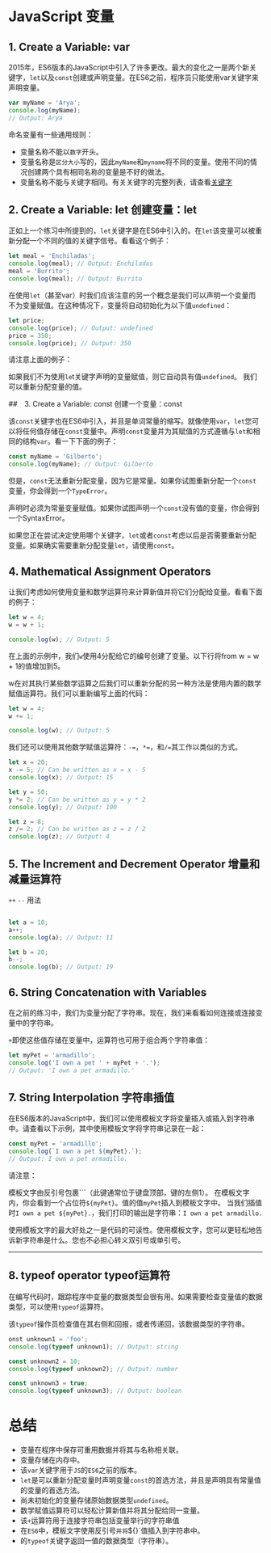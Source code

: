 # JavaScript 变量

## 1. Create a Variable: var
2015年，ES6版本的JavaScript中引入了许多更改。最大的变化之一是两个新关键字，`let`以及`const`创建或声明变量。在ES6之前，程序员只能使用var关键字来声明变量。

```js
var myName = 'Arya';
console.log(myName);
// Output: Arya
```
命名变量有一些通用规则：

- 变量名称不能以`数字`开头。
- 变量名称是`区分大小`写的，因此`myName`和`myname`将不同的变量。使用不同的情况创建两个具有相同名称的变量是不好的做法。
- 变量名称不能与关键字相同。有关关键字的完整列表，请查看[关键字](https://developer.mozilla.org/en-US/docs/Web/JavaScript/Reference/Lexical_grammar#Keywords)

## 2. Create a Variable: let 创建变量：let
正如上一个练习中所提到的，`let`关键字是在ES6中引入的。在`let`该变量可以被重新分配一个不同的值的关键字信号。看看这个例子：
```js
let meal = 'Enchiladas';
console.log(meal); // Output: Enchiladas
meal = 'Burrito';
console.log(meal); // Output: Burrito
```
在使用`let`（甚至var）时我们应该注意的另一个概念是我们可以声明一个变量而不为变量赋值。在这种情况下，变量将自动初始化为以下值`undefined`：

```js
let price;
console.log(price); // Output: undefined
price = 350;
console.log(price); // Output: 350
```
请注意上面的例子：

如果我们不为使用`le`t关键字声明的变量赋值，则它自动具有值`undefined`。
我们可以重新分配变量的值。

##　3. Create a Variable: const 创建一个变量：const

该`const`关键字也在ES6中引入，并且是单词常量的缩写。就像使用`var`，`let`您可以将任何值存储在`const`变量中。声明`const`变量并为其赋值的方式遵循与`let`和相同的结构`var`。看一下下面的例子：

```js
const myName = 'Gilberto';
console.log(myName); // Output: Gilberto
```

但是，`const`无法重新分配变量，因为它是常量。如果你试图重新分配一个`const`变量，你会得到一个`TypeError`。

声明时必须为常量变量赋值。如果你试图声明一个`const`没有值的变量，你会得到一个SyntaxError。

如果您正在尝试决定使用哪个关键字，`let`或者`const`考虑以后是否需要重新分配变量。如果确实需要重新分配变量`let`，请使用`const`。

## 4. Mathematical Assignment Operators
让我们考虑如何使用变量和数学运算符来计算新值并将它们分配给变量。看看下面的例子：

```js
let w = 4;
w = w + 1;

console.log(w); // Output: 5
```
在上面的示例中，我们`w`使用4分配给它的编号创建了变量。以下行将from w = w + 1的值增加到5。

w在对其执行某些数学运算之后我们可以重新分配的另一种方法是使用内置的数学赋值运算符。我们可以重新编写上面的代码：

```js
let w = 4;
w += 1;

console.log(w); // Output: 5
```

我们还可以使用其他数学赋值运算符：`-=`，`*=`，和`/=`其工作以类似的方式。

```js
let x = 20;
x -= 5; // Can be written as x = x - 5
console.log(x); // Output: 15

let y = 50;
y *= 2; // Can be written as y = y * 2
console.log(y); // Output: 100

let z = 8;
z /= 2; // Can be written as z = z / 2
console.log(z); // Output: 4
```

## 5. The Increment and Decrement Operator 增量和减量运算符
 `++`  `--` 用法
```js

let a = 10;
a++;
console.log(a); // Output: 11

let b = 20;
b--;
console.log(b); // Output: 19
```

## 6. String Concatenation with Variables
在之前的练习中，我们为变量分配了字符串。现在，我们来看看如何连接或连接变量中的字符串。

`+`即使这些值存储在变量中，运算符也可用于组合两个字符串值：
```js
let myPet = 'armadillo';
console.log('I own a pet ' + myPet + '.');
// Output: 'I own a pet armadillo.'
```

## 7. String Interpolation 字符串插值
在ES6版本的JavaScript中，我们可以使用模板文字将变量插入或插入到字符串中。请查看以下示例，其中使用模板文字将字符串记录在一起：
```js
const myPet = 'armadillo';
console.log(`I own a pet ${myPet}.`);
// Output: I own a pet armadillo.
```

请注意：

模板文字由反引号包裹```（此键通常位于键盘顶部，键的左侧1）。
在模板文字内，你会看到一个占位符`${myPet}`。值的值`myPet`插入到模板文字中。
当我们插值时`I own a pet ${myPet}.`，我们打印的输出是字符串：`I own a pet armadillo.`

使用模板文字的最大好处之一是代码的可读性。使用模板文字，您可以更轻松地告诉新字符串是什么。您也不必担心转义双引号或单引号。

----

## 8. typeof operator typeof运算符

在编写代码时，跟踪程序中变量的数据类型会很有用。如果需要检查变量值的数据类型，可以使用`typeof`运算符。

该`typeof`操作员检查值在其右侧和回报，或者传递回，该数据类型的字符串。

```js
onst unknown1 = 'foo';
console.log(typeof unknown1); // Output: string

const unknown2 = 10;
console.log(typeof unknown2); // Output: number

const unknown3 = true;
console.log(typeof unknown3); // Output: boolean
```

# 总结

- 变量在程序中保存可重用数据并将其与名称相关联。
- 变量存储在内存中。
- 该`var`关键字用于`JS`的`ES6`之前的版本。
- `let`是可以重新分配变量时声明变量`const`的首选方法，并且是声明具有常量值的变量的首选方法。
- 尚未初始化的变量存储原始数据类型`undefined`。
- 数学赋值运算符可以轻松计算新值并将其分配给同一变量。
- 该`+`运算符用于连接字符串包括变量举行的字符串值
- 在`ES6`中，模板文字使用反引号`并将`${}`值插入到字符串中。
- 的`typeof`关键字返回一值的数据类型（字符串）。
